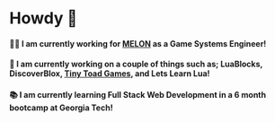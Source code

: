 # Howdy 👋

#### 👨‍💻 I am currently working for [MELON](https://melonverse.com) as a Game Systems Engineer!

#### 🚧 I am currently working on a couple of things such as; LuaBlocks, DiscoverBlox, [Tiny Toad Games](https://github.com/Tiny-Toad-Games), and Lets Learn Lua!

#### 📚 I am currently learning Full Stack Web Development in a 6 month bootcamp at Georgia Tech!

<!--
**Jamtoad/jamtoad** is a ✨ _special_ ✨ repository because its `README.md` (this file) appears on your GitHub profile.

Here are some ideas to get you started:

- 🔭 I’m currently working on ...
- 🌱 I’m currently learning ...
- 👯 I’m looking to collaborate on ...
- 🤔 I’m looking for help with ...
- 💬 Ask me about ...
- 📫 How to reach me: ...
- 😄 Pronouns: ...
- ⚡ Fun fact: ...
-->
